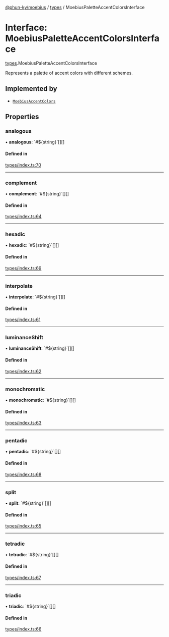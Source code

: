 [@phun-ky/moebius](../README.md) / [types](../modules/types.md) / MoebiusPaletteAccentColorsInterface

# Interface: MoebiusPaletteAccentColorsInterface

[types](../modules/types.md).MoebiusPaletteAccentColorsInterface

Represents a palette of accent colors with different schemes.

## Implemented by

- [`MoebiusAccentColors`](../classes/classes_MoebiusAccentColors.MoebiusAccentColors.md)

## Properties

### analogous

• **analogous**: \`#$\{string}\`[][]

#### Defined in

[types/index.ts:70](https://github.com/phun-ky/moebius/blob/main/src/types/index.ts#L70)

___

### complement

• **complement**: \`#$\{string}\`[][]

#### Defined in

[types/index.ts:64](https://github.com/phun-ky/moebius/blob/main/src/types/index.ts#L64)

___

### hexadic

• **hexadic**: \`#$\{string}\`[][]

#### Defined in

[types/index.ts:69](https://github.com/phun-ky/moebius/blob/main/src/types/index.ts#L69)

___

### interpolate

• **interpolate**: \`#$\{string}\`[][]

#### Defined in

[types/index.ts:61](https://github.com/phun-ky/moebius/blob/main/src/types/index.ts#L61)

___

### luminanceShift

• **luminanceShift**: \`#$\{string}\`[][]

#### Defined in

[types/index.ts:62](https://github.com/phun-ky/moebius/blob/main/src/types/index.ts#L62)

___

### monochromatic

• **monochromatic**: \`#$\{string}\`[][]

#### Defined in

[types/index.ts:63](https://github.com/phun-ky/moebius/blob/main/src/types/index.ts#L63)

___

### pentadic

• **pentadic**: \`#$\{string}\`[][]

#### Defined in

[types/index.ts:68](https://github.com/phun-ky/moebius/blob/main/src/types/index.ts#L68)

___

### split

• **split**: \`#$\{string}\`[][]

#### Defined in

[types/index.ts:65](https://github.com/phun-ky/moebius/blob/main/src/types/index.ts#L65)

___

### tetradic

• **tetradic**: \`#$\{string}\`[][]

#### Defined in

[types/index.ts:67](https://github.com/phun-ky/moebius/blob/main/src/types/index.ts#L67)

___

### triadic

• **triadic**: \`#$\{string}\`[][]

#### Defined in

[types/index.ts:66](https://github.com/phun-ky/moebius/blob/main/src/types/index.ts#L66)
